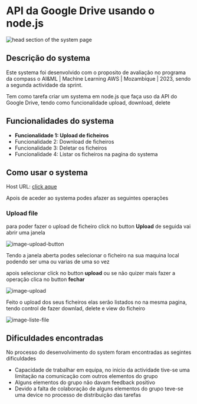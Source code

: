 <h1>API da Google Drive usando o node.js</h1>

![head section of the system page](https://github.com/anicetodinis/sprint-2-pb-aws-mozambique-equipe7-docker-nodejs-api-gdrive/assets/104785625/8949a870-3f9c-47b6-b39e-d03e0de12e01)

<h2>Descrição do systema</h2>
<p>Este systema foi desenvolvido com o proposito de avaliação no programa da compass o AI&ML | Machine Learning AWS | Mozambique | 2023, sendo a segunda actividade da sprint.</p>
<p>Tem como tarefa criar um systema em node.js que faça uso da API do Google Drive, tendo como funcionalidade upload, download, delete </p>

<h2>Funcionalidades do systema</h2>

<ul>
  <li style= "font-weight:bold;"><span>Funcionalidade 1:</span> Upload de ficheiros</li>
  <li><span>Funcionalidade 2:</span> Download de ficheiros</li>
  <li><span>Funcionalidade 3:</span> Deletar os ficheiros</li>
  <li><span>Funcionalidade 4:</span> Listar os ficheiros na pagina do systema</li>
</ul>

<h2>Como usar o systema</h2>
<p>Host URL: <a href="http://3.88.235.22:3000/" >click aque</a></p>
<p>Apois de aceder ao systema podes afazer as seguintes operações</p>

<h3>Upload file</h3>

<p>para poder fazer o upload de ficheiro click no button <strong>Upload</strong> de seguida vai abrir uma janela</p>

![image-upload-button](https://github.com/anicetodinis/sprint-2-pb-aws-mozambique-equipe7-docker-nodejs-api-gdrive/assets/104785625/b080a221-345d-474d-90f4-6e29484a0a62)

<p>Tendo a janela aberta podes selecionar o ficheiro na sua maquina local podendo ser uma ou varias de uma so vez </p>
<p>apois selecionar click no button <strong>upload</strong> ou se não quizer mais fazer a operação clica no button <strong>fechar</strong></p>

![image-upload](https://github.com/anicetodinis/sprint-2-pb-aws-mozambique-equipe7-docker-nodejs-api-gdrive/assets/104785625/f89f736c-fcce-4cf2-ab07-54a6bf04ddc4)

<p>Feito o upload dos seus ficheiros elas serão listados no na mesma pagina, tendo control de fazer downlad, delete e view do ficheiro</p>

![image-liste-file](https://github.com/anicetodinis/sprint-2-pb-aws-mozambique-equipe7-docker-nodejs-api-gdrive/assets/104785625/78a62fa5-04d9-42fd-b407-ea21da8ea98b)

<h2>Dificuldades encontradas</h2>

<p>No processo do desenvolvimento do system foram encontradas as segintes dificuldades</p>
<ul>
  <li>Capacidade de trabalhar em equipa, no inicio da actividade tive-se uma limitação na comunicação com outros elementos do grupo</li>
  <li>Alguns elementos do grupo não davam feedback positivo</li>
  <li>Devido a falta de colaboração de alguns elementos do grupo teve-se uma device no processo de distribuição das tarefas</li>
</ul>
